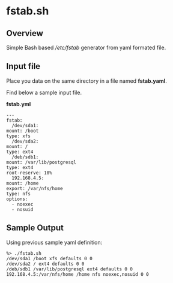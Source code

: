 # fstab.sh

## Overview

Simple Bash based */etc/fstab* generator from yaml formated file.

## Input file

Place you data on the same directory in a file named **fstab.yaml**.

Find below a sample input file.

**fstab.yml** 

    ---
    fstab:
      /dev/sda1:
	mount: /boot
	type: xfs
      /dev/sda2:
	mount: /
	type: ext4
      /deb/sdb1:
	mount: /var/lib/postgresql
	type: ext4
	root-reserve: 10%
      192.168.4.5:
	mount: /home
	export: /var/nfs/home
	type: nfs
	options:
	  - noexec
	  - nosuid

## Sample Output

Using previous sample yaml definition: 

    %> ./fstab.sh
    /dev/sda1 /boot xfs defaults 0 0
    /dev/sda2 / ext4 defaults 0 0
    /deb/sdb1 /var/lib/postgresql ext4 defaults 0 0
    192.168.4.5:/var/nfs/home /home nfs noexec,nosuid 0 0

